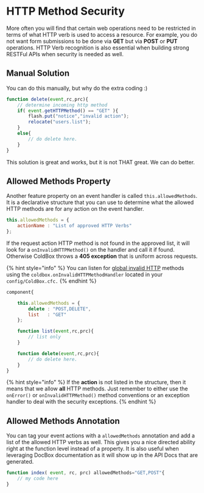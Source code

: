 # HTTP Method Security

More often you will find that certain web operations need to be restricted in terms of what HTTP verb is used to access a resource. For example, you do not want form submissions to be done via **GET** but via **POST** or **PUT** operations. HTTP Verb recognition is also essential when building strong RESTFul APIs when security is needed as well.

## Manual Solution

You can do this manually, but why do the extra coding :\)

```javascript
function delete(event,rc,prc){
    // determine incoming http method
    if( event.getHTTPMethod() == "GET" ){
        flash.put("notice","invalid action");
        relocate("users.list");
    }
    else{
        // do delete here.
    }
}
```

This solution is great and works, but it is not THAT great. We can do better.

## Allowed Methods Property

Another feature property on an event handler is called `this.allowedMethods`. It is a declarative structure that you can use to determine what the allowed HTTP methods are for any action on the event handler.

```javascript
this.allowedMethods = {
    actionName : "List of approved HTTP Verbs"
};
```

If the request action HTTP method is not found in the approved list, it will look for a `onInvalidHTTPMethod()` on the handler and call it if found. Otherwise ColdBox throws a **405 exception** that is uniform across requests.

{% hint style="info" %}
You can listen for [global invalid HTTP](../../getting-started/configuration/coldbox.cfc/configuration-directives/) methods using the `coldbox.onInvalidHTTPMethodHandler` located in your `config/ColdBox.cfc.`
{% endhint %}

```javascript
component{

    this.allowedMethods = {
        delete : "POST,DELETE",
        list   : "GET"
    };

    function list(event,rc,prc){
        // list only
    }

    function delete(event,rc,prc){
        // do delete here.
    }
}
```

{% hint style="info" %}
If the **action** is not listed in the structure, then it means that we allow **all** HTTP methods. Just remember to either use the `onError()` or `onInvalidHTTPMethod()` method conventions or an exception handler to deal with the security exceptions.
{% endhint %}

## Allowed Methods Annotation

You can tag your event actions with a `allowedMethods` annotation and add a list of the allowed HTTP verbs as well. This gives you a nice directed ability right at the function level instead of a property. It is also useful when leveraging DocBox documentation as it will show up in the API Docs that are generated.

```javascript
function index( event, rc, prc) allowedMethods="GET,POST"{
    // my code here
}
```

